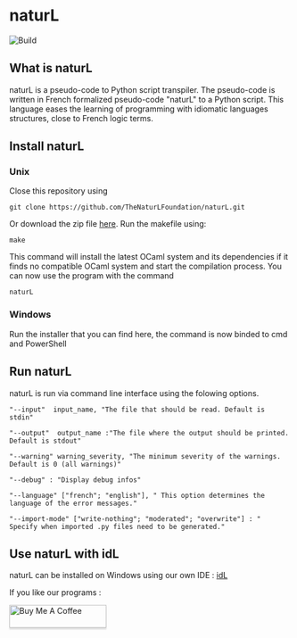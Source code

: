 
# naturL
![Build](https://github.com/TheNaturLFoundation/naturL/workflows/Build/badge.svg?branch=master&event=push)
## What is naturL

naturL is a pseudo-code to Python script transpiler. The pseudo-code is written in French formalized pseudo-code "naturL" to a Python script. This language eases the learning of programming with idiomatic languages structures, close to French logic terms.

## Install naturL

### Unix

Close this repository using 

```
git clone https://github.com/TheNaturLFoundation/naturL.git
```

Or download the zip file [here](https://github.com/TheNaturLFoundation/naturL/archive/master.zip).
Run the makefile using:

```
make
```
This command will install the latest OCaml system and its dependencies if it finds no compatible OCaml system and start the compilation process. 
You can now use the program with the command 
```
naturL
``` 
### Windows

Run the installer that you can find here, the command is now binded to cmd and PowerShell

## Run naturL

naturL is run via command line interface using the folowing options.
```
"--input"  input_name, "The file that should be read. Default is stdin"

"--output"  output_name :"The file where the output should be printed. Default is stdout"

"--warning" warning_severity, "The minimum severity of the warnings. Default is 0 (all warnings)"

"--debug" : "Display debug infos"

"--language" ["french"; "english"], " This option determines the language of the error messages."

"--import-mode" ["write-nothing"; "moderated"; "overwrite"] : " Specify when imported .py files need to be generated."
```
## Use naturL with idL
naturL can be installed on Windows using our own IDE : [idL](https://github.com/TheNaturLFoundation/idL)
 
If you like our programs :

<a href="https://www.buymeacoffee.com/naturL" target="_blank"><img src="https://www.buymeacoffee.com/assets/img/custom_images/orange_img.png" alt="Buy Me A Coffee" style="height: 41px !important;width: 174px !important;box-shadow: 0px 3px 2px 0px rgba(190, 190, 190, 0.5) !important;-webkit-box-shadow: 0px 3px 2px 0px rgba(190, 190, 190, 0.5) !important;" ></a>
